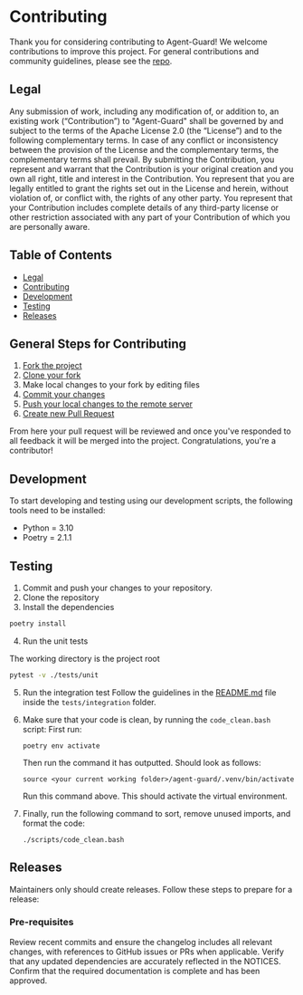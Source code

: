 # Contributing

Thank you for considering contributing to Agent-Guard!
We welcome contributions to improve this project. For general contributions and community guidelines, please see the [repo](https://github.com/cyberark/community/).

## Legal
Any submission of work, including any modification of, or addition to, an existing work (“Contribution”) to "Agent-Guard" shall be governed by and subject to the terms of the Apache License 2.0 (the “License”) and to the following complementary terms. In case of any conflict or inconsistency between the provision of the License and the complementary terms, the complementary terms shall prevail.
By submitting the Contribution, you represent and warrant that the Contribution is your original creation and you own all right, title and interest in the Contribution. You represent that you are legally entitled to grant the rights set out in the License and herein, without violation of, or conflict with, the rights of any other party. You represent that your Contribution includes complete details of any third-party license or other restriction associated with any part of your Contribution of which you are personally aware.

## Table of Contents

- [Legal](#legal)
- [Contributing](#contributing)
- [Development](#development)
- [Testing](#testing)
- [Releases](#releases)

## General Steps for Contributing

1. [Fork the project](https://help.github.com/en/github/getting-started-with-github/fork-a-repo)
2. [Clone your fork](https://help.github.com/en/github/creating-cloning-and-archiving-repositories/cloning-a-repository)
3. Make local changes to your fork by editing files
3. [Commit your changes](https://help.github.com/en/github/managing-files-in-a-repository/adding-a-file-to-a-repository-using-the-command-line)
4. [Push your local changes to the remote server](https://help.github.com/en/github/using-git/pushing-commits-to-a-remote-repository)
5. [Create new Pull Request](https://help.github.com/en/github/collaborating-with-issues-and-pull-requests/creating-a-pull-request-from-a-fork)

From here your pull request will be reviewed and once you've responded to all
feedback it will be merged into the project. Congratulations, you're a
contributor!

## Development
To start developing and testing using our development scripts, the following tools need to be installed:
* Python = 3.10
* Poetry = 2.1.1

## Testing
1. Commit and push your changes to your repository.
2. Clone the repository
3. Install the dependencies

```bash
poetry install
```
4. Run the unit tests

The working directory is the project root
```bash
pytest -v ./tests/unit
```
5. Run the integration test
Follow the guidelines in the [README.md](tests/integration/README.md) file inside the `tests/integration` folder.

6. Make sure that your code is clean, by running the `code_clean.bash` script:
   First run:
   ```shell
   poetry env activate
   ```
   Then run the command it has outputted. Should look as follows:
   ```shell
   source <your current working folder>/agent-guard/.venv/bin/activate
   ```
   Run this command above. This should activate the virtual environment.

7. Finally, run the following command to sort, remove unused imports, and format the code:
   ```shell
   ./scripts/code_clean.bash
   ```

## Releases

Maintainers only should create releases. Follow these steps to prepare for a release:

### Pre-requisites
Review recent commits and ensure the changelog includes all relevant changes, with references to GitHub issues or PRs when applicable.
Verify that any updated dependencies are accurately reflected in the NOTICES.
Confirm that the required documentation is complete and has been approved.
